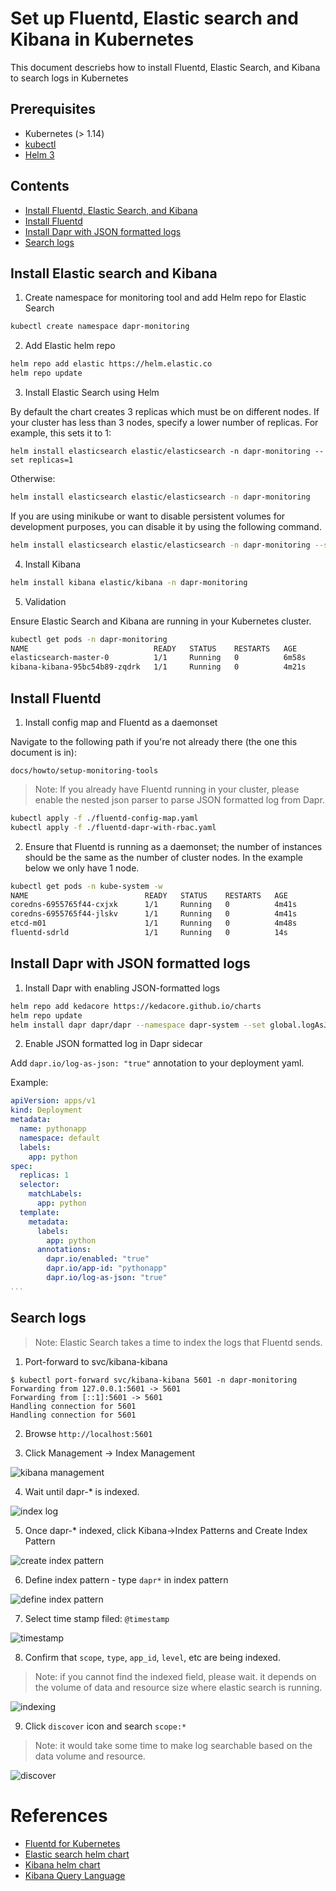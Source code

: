 # Set up Fluentd, Elastic search and Kibana in Kubernetes

This document descriebs how to install Fluentd, Elastic Search, and Kibana to search logs in Kubernetes

## Prerequisites

- Kubernetes (> 1.14)
- [kubectl](https://kubernetes.io/docs/tasks/tools/install-kubectl/)
- [Helm 3](https://helm.sh/)

## Contents

  - [Install Fluentd, Elastic Search, and Kibana](#install-fluentd-elastic-search-and-kibana)
  - [Install Fluentd](#install-fluentd)
  - [Install Dapr with JSON formatted logs](#install-dapr-with-json-formatted-logs)
  - [Search logs](#search-logs)

## Install Elastic search and Kibana

1.  Create namespace for monitoring tool and add Helm repo for Elastic Search

```bash
kubectl create namespace dapr-monitoring
```

2. Add Elastic helm repo

```bash
helm repo add elastic https://helm.elastic.co
helm repo update
```

3. Install Elastic Search using Helm

By default the chart creates 3 replicas which must be on different nodes.  If your cluster has less than 3 nodes, specify a lower number of replicas.  For example, this sets it to 1:

```
helm install elasticsearch elastic/elasticsearch -n dapr-monitoring --set replicas=1
```

Otherwise:

```bash
helm install elasticsearch elastic/elasticsearch -n dapr-monitoring
```

If you are using minikube or want to disable persistent volumes for development purposes, you can disable it by using the following command.
```bash
helm install elasticsearch elastic/elasticsearch -n dapr-monitoring --set persistence.enabled=false --replicas=1
```

4. Install Kibana

```bash
helm install kibana elastic/kibana -n dapr-monitoring
```

5. Validation

Ensure Elastic Search and Kibana are running in your Kubernetes cluster.

```bash
kubectl get pods -n dapr-monitoring
NAME                            READY   STATUS    RESTARTS   AGE
elasticsearch-master-0          1/1     Running   0          6m58s
kibana-kibana-95bc54b89-zqdrk   1/1     Running   0          4m21s
```

## Install Fluentd

1. Install config map and Fluentd as a daemonset

Navigate to the following path if you're not already there (the one this document is in):

```
docs/howto/setup-monitoring-tools
```

> Note: If you already have Fluentd running in your cluster, please enable the nested json parser to parse JSON formatted log from Dapr.

```bash
kubectl apply -f ./fluentd-config-map.yaml
kubectl apply -f ./fluentd-dapr-with-rbac.yaml
```

2. Ensure that Fluentd is running as a daemonset; the number of instances should be the same as the number of cluster nodes.  In the example below we only have 1 node.

```bash
kubectl get pods -n kube-system -w
NAME                          READY   STATUS    RESTARTS   AGE
coredns-6955765f44-cxjxk      1/1     Running   0          4m41s
coredns-6955765f44-jlskv      1/1     Running   0          4m41s
etcd-m01                      1/1     Running   0          4m48s
fluentd-sdrld                 1/1     Running   0          14s
```


## Install Dapr with JSON formatted logs

1. Install Dapr with enabling JSON-formatted logs

```bash
helm repo add kedacore https://kedacore.github.io/charts
helm repo update
helm install dapr dapr/dapr --namespace dapr-system --set global.logAsJson=true
```

2. Enable JSON formatted log in Dapr sidecar

Add `dapr.io/log-as-json: "true"` annotation to your deployment yaml.

Example:
```yaml
apiVersion: apps/v1
kind: Deployment
metadata:
  name: pythonapp
  namespace: default
  labels:
    app: python
spec:
  replicas: 1
  selector:
    matchLabels:
      app: python
  template:
    metadata:
      labels:
        app: python
      annotations:
        dapr.io/enabled: "true"
        dapr.io/app-id: "pythonapp"
        dapr.io/log-as-json: "true"
...
```

## Search logs

> Note: Elastic Search takes a time to index the logs that Fluentd sends. 

1. Port-forward to svc/kibana-kibana

```
$ kubectl port-forward svc/kibana-kibana 5601 -n dapr-monitoring
Forwarding from 127.0.0.1:5601 -> 5601
Forwarding from [::1]:5601 -> 5601
Handling connection for 5601
Handling connection for 5601
```

2. Browse `http://localhost:5601`

3. Click Management -> Index Management

![kibana management](./img/kibana-1.png)

4. Wait until dapr-* is indexed.

![index log](./img/kibana-2.png)

5. Once dapr-* indexed, click Kibana->Index Patterns and Create Index Pattern

![create index pattern](./img/kibana-3.png)

6. Define index pattern - type `dapr*` in index pattern

![define index pattern](./img/kibana-4.png)

7. Select time stamp filed: `@timestamp`

![timestamp](./img/kibana-5.png)

8. Confirm that `scope`, `type`, `app_id`, `level`, etc are being indexed.

> Note: if you cannot find the indexed field, please wait. it depends on the volume of data and resource size where elastic search is running.

![indexing](./img/kibana-6.png)

9. Click `discover` icon and search `scope:*`

> Note: it would take some time to make log searchable based on the data volume and resource.

![discover](./img/kibana-7.png)

# References

* [Fluentd for Kubernetes](https://docs.fluentd.org/v/0.12/articles/kubernetes-fluentd)
* [Elastic search helm chart](https://github.com/elastic/helm-charts/tree/master/elasticsearch)
* [Kibana helm chart](https://github.com/elastic/helm-charts/tree/master/kibana)
* [Kibana Query Language](https://www.elastic.co/guide/en/kibana/current/kuery-query.html)
